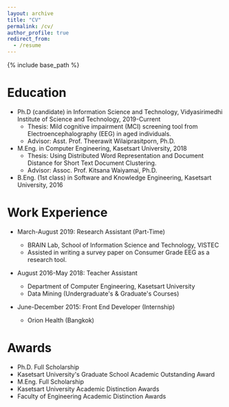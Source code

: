 ```yaml
---
layout: archive
title: "CV"
permalink: /cv/
author_profile: true
redirect_from:
  - /resume
---
```


{% include base_path %}

Education
======
* Ph.D (candidate) in Information Science and Technology, Vidyasirimedhi Institute of Science and Technology, 2019-Current
  * Thesis: Mild cognitive impairment (MCI) screening tool from Electroencephalography (EEG) in aged individuals.
  * Advisor: Asst. Prof. Theerawit Wilaiprasitporn, Ph.D.
* M.Eng. in Computer Engineering, Kasetsart University, 2018
  * Thesis: Using Distributed Word Representation and Document Distance for Short Text Document Clustering.
  * Advisor: Assoc. Prof. Kitsana Waiyamai, Ph.D.
* B.Eng. (1st class) in Software and Knowledge Engineering, Kasetsart University, 2016

Work Experience
======
* March-August 2019: Research Assistant (Part-Time)
  * BRAIN Lab, School of Information Science and Technology, VISTEC
  * Assisted in writing a survey paper on Consumer Grade EEG as a research tool.

* August 2016-May 2018: Teacher Assistant
  * Department of Computer Engineering, Kasetsart University
  * Data Mining (Undergraduate's & Graduate's Courses)

* June-December 2015: Front End Developer (Internship)
  * Orion Health (Bangkok)

Awards
======
* Ph.D. Full Scholarship
* Kasetsart University's Graduate School Academic Outstanding Award
* M.Eng. Full Scholarship
* Kasetsart University Academic Distinction Awards
* Faculty of Engineering Academic Distinction Awards